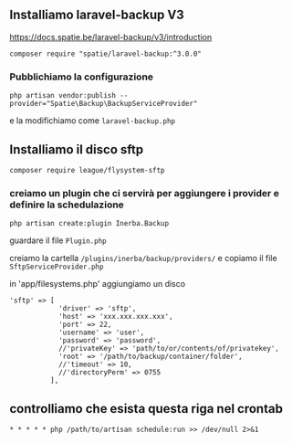 ## Installiamo laravel-backup V3
https://docs.spatie.be/laravel-backup/v3/introduction

`composer require "spatie/laravel-backup:^3.0.0"`

### Pubblichiamo la configurazione
`php artisan vendor:publish --provider="Spatie\Backup\BackupServiceProvider"`

e la modifichiamo come `laravel-backup.php`

## Installiamo il disco sftp
`composer require league/flysystem-sftp`

### creiamo un plugin che ci servirà per aggiungere i provider e definire la schedulazione
`php artisan create:plugin Inerba.Backup`

guardare il file `Plugin.php`

creiamo la cartella `/plugins/inerba/backup/providers/` e copiamo il file `SftpServiceProvider.php`

in 'app/filesystems.php' aggiungiamo un disco
```
'sftp' => [
            'driver' => 'sftp',
            'host' => 'xxx.xxx.xxx.xxx',
            'port' => 22,
            'username' => 'user',
            'password' => 'password',
            //'privateKey' => 'path/to/or/contents/of/privatekey',
            'root' => '/path/to/backup/container/folder',
            //'timeout' => 10,
            //'directoryPerm' => 0755
          ],       
```

## controlliamo che esista questa riga nel crontab
`* * * * * php /path/to/artisan schedule:run >> /dev/null 2>&1`
